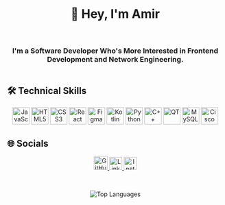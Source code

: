 <h1 align="center">👋 Hey, I'm Amir</h1>
<br>
<h3 align="center">
 I'm a Software Developer Who's More Interested in Frontend Development and Network Engineering.
  <br>
  <br>
</h3>



## 🛠️ Technical Skills

<p align="center">
  <!-- Frontend -->
 
  <img src="https://www.svgrepo.com/show/452045/js.svg" alt="JavaScript" width="40" height="40"/>
  <img src="https://www.svgrepo.com/show/452228/html-5.svg" alt="HTML5" width="40" height="40"/>
  <img src="https://www.svgrepo.com/show/452185/css-3.svg" alt="CSS3" width="40" height="40"/>
  <img src="https://www.svgrepo.com/show/374035/reactts.svg" alt="React" width="40" height="40"/>

       
  <!-- Design -->
  <img src="https://www.svgrepo.com/show/452202/figma.svg" alt="Figma" width="40" height="40"/>
  
  <!-- Programming Languages -->
  <img src="https://www.svgrepo.com/show/373728/kotlin.svg" alt="Kotlin" width="40" height="40"/>
  <img src="https://www.svgrepo.com/show/452091/python.svg" alt="Python" width="40" height="40"/>
  <img src="https://cdn.jsdelivr.net/gh/devicons/devicon@latest/icons/cplusplus/cplusplus-original.svg" alt="C++" width="40" height="40"/>
  
  <!-- Other Technologies -->
  <img src="https://www.svgrepo.com/show/354243/qt.svg" alt="QT" width="40" height="40"/>
  <img src="https://www.svgrepo.com/show/355133/mysql.svg" alt="MySQL" width="40" height="40"/>
  <img src="https://www.svgrepo.com/show/448278/cisco.svg" alt="Cisco" width="40" height="40"/>
</p>



## 🌐 Socials

<p align="center">
  <a href="https://github.com/amirhakhavan">
    <img src="https://www.svgrepo.com/show/507319/github-circle.svg" alt="GitHub" height="32" width="32"/>
  </a> 
  <a href="https://www.linkedin.com/in/amirhakhavan/">
    <img src="https://www.svgrepo.com/show/382726/linkedin-linked-in.svg" alt="LinkedIn" height="30" width="30"/>
  </a> 
  <a href="https://instagram.com/amirh_akhavan">
    <img src="https://www.svgrepo.com/show/343562/instagram-social-media-network-communication-interaction-connection.svg" alt="Instagram" height="30" width="30"/>
  </a>
</p>

<br>
 
<p align="center">
  <img src="https://github-readme-stats.vercel.app/api/top-langs/?username=amirhakhavan&layout=compact&theme=radical" alt="Top Languages"/>
</p>
